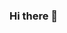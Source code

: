 ### Hi there 👋

<!--
**tanocarfi/tanocarfi** is a ✨ _special_ ✨ repository because its `README.md` (this file) appears on your GitHub profile.

Here are some ideas to get you started:

- 🔭 I’m currently working on ... Darwin Technologies SRLS
- 🌱 I’m currently learning ... Angular, Laravel
- 👯 I’m looking to collaborate on ...
- 🤔 I’m looking for help with ...
- 💬 Ask me about ... Anything
- 📫 How to reach me: ...
- 😄 Pronouns: ...
- ⚡ Fun fact: ...
-->

